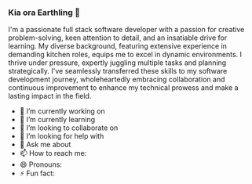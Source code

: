 ### Kia ora Earthling 👋

I'm a passionate full stack software developer with a passion for creative problem-solving, keen attention to detail, and an insatiable drive for learning. My diverse background, featuring extensive experience in demanding kitchen roles, equips me to excel in dynamic environments. I thrive under pressure, expertly juggling multiple tasks and planning strategically. I've seamlessly transferred these skills to my software development journey, wholeheartedly embracing collaboration and continuous improvement to enhance my technical prowess and make a lasting impact in the field.

- 🔭 I’m currently working on 
- 🌱 I’m currently learning 
- 👯 I’m looking to collaborate on 
- 🤔 I’m looking for help with 
- 💬 Ask me about 
- 📫 How to reach me: 
- 😄 Pronouns: 
- ⚡ Fun fact: 

